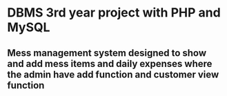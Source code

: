 # DBMS 3rd year project with PHP and MySQL
## Mess management system designed to show and add mess items and daily expenses where the admin have add function and customer view function
